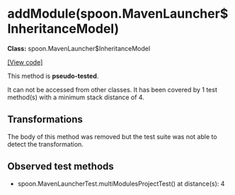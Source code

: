 # addModule(spoon.MavenLauncher$InheritanceModel)

**Class:** spoon.MavenLauncher$InheritanceModel

[[View code]](https://github.com/INRIA/spoon/blob/fd878bc71b73fc1da82356eaa6578f760c70f0de/src/main/java//spoon/MavenLauncher.java#L156)

This method is **pseudo-tested**.


It can not be accessed from other classes. 
It has been covered by 1 test method(s) with a minimum stack distance of 4.

## Transformations

The body of this method was removed but the test suite was not able to detect the transformation.



## Observed test methods

* spoon.MavenLauncherTest.multiModulesProjectTest() at distance(s): 4


